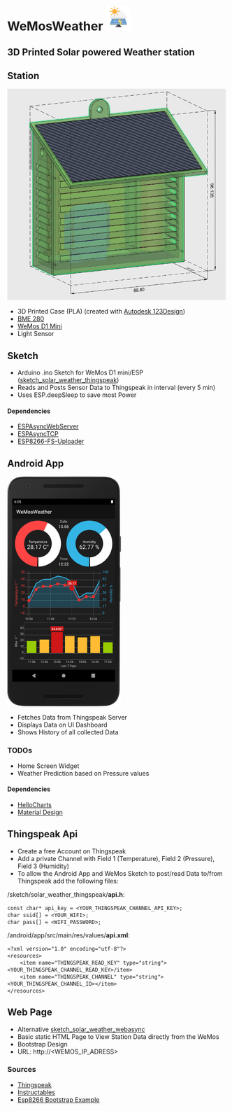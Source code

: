 # WeMosWeather <img src="/assets/logo2.png" height="56"> 
## 3D Printed Solar powered Weather station
## Station

<img src="/assets/3dmodel.PNG" width="500">

* 3D Printed Case (PLA) (created with [Autodesk 123Design](https://autodesk-123d-design.en.lo4d.com/windows))
* [BME 280](https://de.aliexpress.com/item/32801639254.html?src=google&src=google&albch=shopping&acnt=494-037-6276&isdl=y&slnk=&plac=&mtctp=&albbt=Gploogle_7_shopping&aff_atform=google&aff_short_key=UneMJZVf&&albagn=888888&albcp=1705854617&albag=67310370915&trgt=743612850714&crea=de32801639254&netw=u&device=c&albpg=743612850714&albpd=de32801639254&gclid=EAIaIQobChMIqMSEpN7e6gIVkLt3Ch35YAZTEAQYASABEgLxBfD_BwE&gclsrc=aw.ds)
* [WeMos D1 Mini](https://docs.wemos.cc/en/latest/d1/d1_mini.html)
* Light Sensor

## Sketch
* Arduino .ino Sketch for WeMos D1 mini/ESP ([sketch_solar_weather_thingspeak](/sketch_solar_weather_thingspeak))
* Reads and Posts Sensor Data to Thingspeak in interval (every 5 min)
* Uses ESP.deepSleep to save most Power

#### Dependencies
* [ESPAsyncWebServer](https://github.com/me-no-dev/ESPAsyncWebServer)
* [ESPAsyncTCP](https://github.com/me-no-dev/ESPAsyncTCP)
* [ESP8266-FS-Uploader](https://randomnerdtutorials.com/install-esp8266-filesystem-uploader-arduino-ide/)

## Android App

<img src="/assets/dashboard.png" width="260">

* Fetches Data from Thingspeak Server
* Displays Data on UI Dashboard
* Shows History of all collected Data

### TODOs
* Home Screen Widget
* Weather Prediction based on Pressure values

#### Dependencies
* [HelloCharts](https://github.com/lecho/hellocharts-android)
* [Material Design](https://material.io/components)

## Thingspeak Api
* Create a free Account on Thingspeak
* Add a private Channel with Field 1 (Temperature), Field 2 (Pressure), Field 3 (Humidity)
* To allow the Android App and WeMos Sketch to post/read Data to/from Thingspeak add the following files:

/sketch/solar_weather_thingspeak/**api.h**:

    const char* api_key = <YOUR_THINGSPEAK_CHANNEL_API_KEY>;
    char ssid[] = <YOUR_WIFI>;
    char pass[] = <WIFI_PASSWORD>;

/android/app/src/main/res/values/**api.xml**:

    <?xml version="1.0" encoding="utf-8"?>
    <resources>
        <item name="THINGSPEAK_READ_KEY" type="string"><YOUR_THINGSPEAK_CHANNEL_READ_KEY>/item>
        <item name="THINGSPEAK_CHANNEL" type="string"><YOUR_THINGSPEAK_CHANNEL_ID></item>
    </resources>

## Web Page
* Alternative [sketch_solar_weather_webasync](/sketch_solar_weather_webasync)
* Basic static HTML Page to View Station Data directly from the WeMos
* Bootstrap Design
* URL: http://<WEMOS_IP_ADRESS>

### Sources
* [Thingspeak](https://thingspeak.com/)
* [Instructables](https://www.instructables.com/id/Solar-Powered-WiFi-Weather-Station/)
* [Esp8266 Bootstrap Example](https://diyprojects.io/bootstrap-create-beautiful-web-interface-projects-esp8266/#.XxcEGJ4zaUk)
